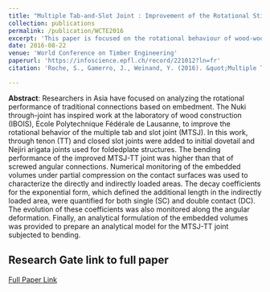 ```yaml
---
title: "Multiple Tab-and-Slot Joint : Improvement of the Rotational Stiffness for the Connection of Thin Structural Wood Panels"
collection: publications
permalink: /publication/WCTE2016
excerpt: 'This paper is focused on the rotational behaviour of wood-wood connections for structural applications especially for origami shape studied at the laboratory for timber constructions IBOIS.'
date: 2016-08-22
venue: 'World Conference on Timber Engineering'
paperurl: 'https://infoscience.epfl.ch/record/221012?ln=fr'
citation: 'Roche, S., Gamerro, J., Weinand, Y. (2016). &quot;Multiple Tab-and-Slot Joint: Improvement of the Rotational Stiffness for the Connection of Thin Structural Wood Panels.&quot; <i>World Conference on Timber Engineering</i>.'

---
```

**Abstract**: Researchers in Asia have focused on analyzing the rotational performance of traditional connections based on embedment. The Nuki through-joint has inspired work at the laboratory of wood construction (IBOIS), Ecole Polytechnique Fédérale de Lausanne, to improve the rotational behavior of the multiple tab and slot joint (MTSJ). In this work, through tenon (TT) and closed slot joints were added to initial dovetail and Nejiri arigata joints used for foldedplate structures. The bending performance of the improved MTSJ-TT joint was higher than that of screwed angular connections. Numerical monitoring of the embedded volumes under partial compression on the contact surfaces was used to characterize the directly and indirectly loaded areas. The decay coefficients for the exponential form, which defined the additional length in the indirectly loaded area, were quantified for both single (SC) and double contact (DC). The evolution of these coefficients was also monitored along the angular deformation. Finally, an analytical formulation of the embedded volumes was provided to prepare an analytical model for the MTSJ-TT joint subjected to bending.

Research Gate link to full paper
---
[Full Paper Link](https://www.researchgate.net/publication/322486865_Multiple_Tab-and-Slot_Joint_Improvement_of_the_Rotational_Stiffness_for_the_Connection_of_Thin_Structural_Wood_Panels)
